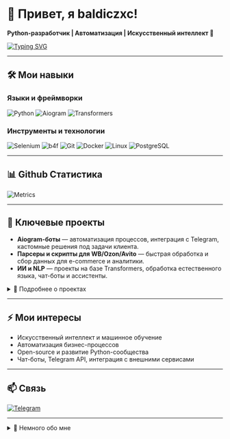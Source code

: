 # 👋 Привет, я baldiczxc!

**Python-разработчик | Автоматизация | Искусственный интеллект 🤖**

[![Typing SVG](https://readme-typing-svg.demolab.com?font=Fira+Code&size=24&pause=1000&color=1ed02c&width=435&lines=Python+%7C+Автоматизация+%7C+ИИ+%7C+Aiogram)](https://github.com/baldiczxc)

---

## 🛠️ Мои навыки

### Языки и фреймворки
![Python](https://img.shields.io/badge/Python-3776AB?style=for-the-badge&logo=python&logoColor=white)
![Aiogram](https://img.shields.io/badge/Aiogram-009688?style=for-the-badge&logoColor=white)
![Transformers](https://img.shields.io/badge/Transformers-FF6F61?style=for-the-badge&logoColor=white)

### Инструменты и технологии
![Selenium](https://img.shields.io/badge/Selenium-43B02A?style=for-the-badge&logo=selenium&logoColor=white)
![b4f](https://img.shields.io/badge/b4f-FF6F61?style=for-the-badge&logoColor=white)
![Git](https://img.shields.io/badge/Git-F05032?style=for-the-badge&logo=git&logoColor=white)
![Docker](https://img.shields.io/badge/Docker-2496ED?style=for-the-badge&logo=docker&logoColor=white)
![Linux](https://img.shields.io/badge/Linux-FCC624?style=for-the-badge&logo=linux&logoColor=black)
![PostgreSQL](https://img.shields.io/badge/PostgreSQL-316192?style=for-the-badge&logo=postgresql&logoColor=white)

---

## 📊 Github Статистика
![Metrics](https://metrics.lecoq.io/baldiczxc?template=classic&base.header=0&base.metadata=0&languages=1&isocalendar=1&languages.limit=8&languages.colors=github&languages.threshold=0%25&config.timezone=Europe%2FMoscow)


---

## 🚀 Ключевые проекты

- **Aiogram-боты** — автоматизация процессов, интеграция с Telegram, кастомные решения под задачи клиента.
- **Парсеры и скрипты для WB/Ozon/Avito** — быстрая обработка и сбор данных для e-commerce и аналитики.
- **ИИ и NLP** — проекты на базе Transformers, обработка естественного языка, чат-боты и ассистенты.

<details>
<summary>📂 Подробнее о проектах</summary>

- 🔗 [Tg-g4f](https://github.com/baldiczxc/Tg-g4f) — Telegram бот с интеграцией AI.
- 🔗 [parser-stroy](https://github.com/baldiczxc/parser-stroy) — эффективные парсеры для маркетплейсов.

</details>

---

## ⚡ Мои интересы

- Искусственный интеллект и машинное обучение  
- Автоматизация бизнес-процессов  
- Open-source и развитие Python-сообщества  
- Чат-боты, Telegram API, интеграция с внешними сервисами

---

## 📫 Связь

[![Telegram](https://img.shields.io/badge/Telegram-0088CC?style=for-the-badge&logo=telegram&logoColor=white)](https://t.me/gortlt)

---

<details>
<summary>🌱 Немного обо мне</summary>

- Люблю разрабатывать полезные инструменты и оптимизировать рутину с помощью Python.
- Постоянно учусь и внедряю современные технологии: от парсеров до AI-моделей.
- Открыт к сотрудничеству и интересным задачам!
</details>
